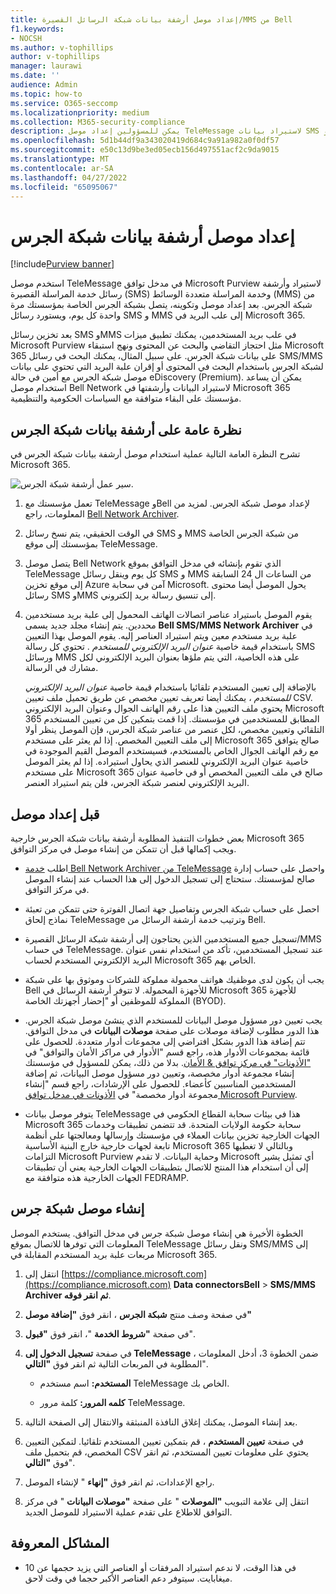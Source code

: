 ```yaml
---
title: إعداد موصل أرشفة بيانات شبكة الرسائل القصيرة/MMS من Bell
f1.keywords:
- NOCSH
ms.author: v-tophillips
author: v-tophillips
manager: laurawi
ms.date: ''
audience: Admin
ms.topic: how-to
ms.service: O365-seccomp
ms.localizationpriority: medium
ms.collection: M365-security-compliance
description: يمكن للمسؤولين إعداد موصل TeleMessage لاستيراد بيانات SMS و MMS وأرشفتها من شبكة الجرس. يتيح لك ذلك أرشفة البيانات من مصادر بيانات الجهات الخارجية في Microsoft 365 حتى تتمكن من استخدام ميزات التوافق مثل الاحتجاز القانوني والبحث في المحتوى ونهج الاستبقاء لإدارة بيانات الجهات الخارجية لمؤسستك.
ms.openlocfilehash: 5d1b44df9a343020419d684c9a91a982a0f0df57
ms.sourcegitcommit: e50c13d9be3ed05ecb156d497551acf2c9da9015
ms.translationtype: MT
ms.contentlocale: ar-SA
ms.lasthandoff: 04/27/2022
ms.locfileid: "65095067"
---
```

# <a name="set-up-a-connector-to-archive-bell-network-data"></a>إعداد موصل أرشفة بيانات شبكة الجرس

[!include[Purview banner](../includes/purview-rebrand-banner.md)]

استخدم موصل TeleMessage في مدخل توافق Microsoft Purview لاستيراد وأرشفة رسائل خدمة المراسلة القصيرة (SMS) وخدمة المراسلة متعددة الوسائط (MMS) من شبكة الجرس. بعد إعداد موصل وتكوينه، يتصل بشبكة الجرس الخاصة بمؤسستك مرة واحدة كل يوم، ويستورد رسائل SMS و MMS إلى علب البريد في Microsoft 365.

بعد تخزين رسائل SMS وMMS في علب بريد المستخدمين، يمكنك تطبيق ميزات Microsoft Purview مثل احتجاز التقاضي والبحث عن المحتوى ونهج استبقاء Microsoft 365 على بيانات شبكة الجرس. على سبيل المثال، يمكنك البحث في رسائل SMS/MMS لشبكة الجرس باستخدام البحث في المحتوى أو إقران علبة البريد التي تحتوي على بيانات موصل شبكة الجرس مع أمين في حالة eDiscovery (Premium). يمكن أن يساعد استخدام موصل Bell Network لاستيراد البيانات وأرشفتها في Microsoft 365 مؤسستك على البقاء متوافقة مع السياسات الحكومية والتنظيمية.

## <a name="overview-of-archiving-bell-network-data"></a>نظرة عامة على أرشفة بيانات شبكة الجرس

تشرح النظرة العامة التالية عملية استخدام موصل أرشفة بيانات شبكة الجرس في Microsoft 365.

![سير عمل أرشفة شبكة الجرس.](../media/BellNetworkConnectorWorkflow.png)

1. تعمل مؤسستك مع TeleMessage وBell لإعداد موصل شبكة الجرس. لمزيد من المعلومات، راجع [Bell Network Archiver](https://www.telemessage.com/office365-activation-for-bell-network-archiver).

2. في الوقت الحقيقي، يتم نسخ رسائل SMS و MMS من شبكة الجرس الخاصة بمؤسستك إلى موقع TeleMessage.

3. يتصل موصل Bell Network الذي تقوم بإنشائه في مدخل التوافق بموقع TeleMessage كل يوم وينقل رسائل SMS و MMS من الساعات ال 24 السابقة إلى موقع تخزين Azure آمن في سحابة Microsoft. يحول الموصل أيضا محتوى رسائل SMS وMMS إلى تنسيق رسالة بريد إلكتروني.

4. يقوم الموصل باستيراد عناصر اتصالات الهاتف المحمول إلى علبة بريد مستخدمين محددين. يتم إنشاء مجلد جديد يسمى **Bell SMS/MMS Network Archiver** في علبة بريد مستخدم معين ويتم استيراد العناصر إليه. يقوم الموصل بهذا التعيين باستخدام قيمة خاصية *عنوان البريد الإلكتروني للمستخدم* . تحتوي كل رسالة SMS ورسائل MMS على هذه الخاصية، التي يتم ملؤها بعنوان البريد الإلكتروني لكل مشارك في الرسالة.

   بالإضافة إلى تعيين المستخدم تلقائيا باستخدام قيمة خاصية *عنوان البريد الإلكتروني للمستخدم* ، يمكنك أيضا تعريف تعيين مخصص عن طريق تحميل ملف تعيين CSV. يحتوي ملف التعيين هذا على رقم الهاتف الجوال وعنوان البريد الإلكتروني Microsoft 365 المطابق للمستخدمين في مؤسستك. إذا قمت بتمكين كل من تعيين المستخدم التلقائي وتعيين مخصص، لكل عنصر من عناصر شبكة الجرس، فإن الموصل ينظر أولا إلى ملف التعيين المخصص. إذا لم يعثر على مستخدم Microsoft 365 صالح يتوافق مع رقم الهاتف الجوال الخاص بالمستخدم، فسيستخدم الموصل القيم الموجودة في خاصية عنوان البريد الإلكتروني للعنصر الذي يحاول استيراده. إذا لم يعثر الموصل على مستخدم Microsoft 365 صالح في ملف التعيين المخصص أو في خاصية عنوان البريد الإلكتروني لعنصر شبكة الجرس، فلن يتم استيراد العنصر.

## <a name="before-you-set-up-a-connector"></a>قبل إعداد موصل

بعض خطوات التنفيذ المطلوبة أرشفة بيانات شبكة الجرس خارجية Microsoft 365 ويجب إكمالها قبل أن تتمكن من إنشاء موصل في مركز التوافق.

- اطلب [خدمة Bell Network Archiver من TeleMessage](https://www.telemessage.com/mobile-archiver/order-mobile-archiver-for-o365/) واحصل على حساب إدارة صالح لمؤسستك. ستحتاج إلى تسجيل الدخول إلى هذا الحساب عند إنشاء الموصل في مركز التوافق.

- احصل على حساب شبكة الجرس وتفاصيل جهة اتصال الفوترة حتى تتمكن من تعبئة نماذج إلحاق TeleMessage وترتيب خدمة أرشفة الرسائل من Bell.

- تسجيل جميع المستخدمين الذين يحتاجون إلى أرشفة شبكة الرسائل القصيرة/MMS في حساب TeleMessage. عند تسجيل المستخدمين، تأكد من استخدام نفس عنوان البريد الإلكتروني المستخدم لحساب Microsoft 365 الخاص بهم.

- يجب أن يكون لدى موظفيك هواتف محمولة مملوكة للشركات وموثوق بها على شبكة Bell للأجهزة المحمولة. لا تتوفر أرشفة الرسائل في Microsoft 365 للأجهزة المملوكة للموظفين أو "إحضار أجهزتك الخاصة (BYOD).

- يجب تعيين دور مسؤول موصل البيانات للمستخدم الذي ينشئ موصل شبكة الجرس. هذا الدور مطلوب لإضافة موصلات على صفحة **موصلات البيانات** في مدخل التوافق. تتم إضافة هذا الدور بشكل افتراضي إلى مجموعات أدوار متعددة. للحصول على قائمة بمجموعات الأدوار هذه، راجع قسم "الأدوار في مراكز الأمان والتوافق" في ["الأذونات" في مركز توافق & الأمان](../security/office-365-security/permissions-in-the-security-and-compliance-center.md#roles-in-the-security--compliance-center). بدلا من ذلك، يمكن للمسؤول في مؤسستك إنشاء مجموعة أدوار مخصصة، وتعيين دور مسؤول موصل البيانات، ثم إضافة المستخدمين المناسبين كأعضاء. للحصول على الإرشادات، راجع قسم "إنشاء مجموعة أدوار مخصصة" في [الأذونات في مدخل توافق Microsoft Purview](microsoft-365-compliance-center-permissions.md#create-a-custom-role-group).

- يتوفر موصل بيانات TeleMessage هذا في بيئات سحابة القطاع الحكومي في Microsoft 365 سحابة حكومة الولايات المتحدة. قد تتضمن تطبيقات وخدمات الجهات الخارجية تخزين بيانات العملاء في مؤسستك وإرسالها ومعالجتها على أنظمة تابعة لجهات خارجية خارج البنية الأساسية Microsoft 365 وبالتالي لا تغطيها التزامات Microsoft Purview وحماية البيانات. لا تقدم Microsoft أي تمثيل يشير إلى أن استخدام هذا المنتج للاتصال بتطبيقات الجهات الخارجية يعني أن تطبيقات الجهات الخارجية هذه متوافقة مع FEDRAMP.

## <a name="create-a-bell-network-connector"></a>إنشاء موصل شبكة جرس

الخطوة الأخيرة هي إنشاء موصل شبكة جرس في مدخل التوافق. يستخدم الموصل المعلومات التي توفرها للاتصال بموقع TeleMessage ونقل رسائل SMS/MMS إلى مربعات علبة بريد المستخدم المقابلة في Microsoft 365.

1. انتقل إلى [https://compliance.microsoft.com](https://compliance.microsoft.com) **Data connectorsBell** >  **SMS/MMS Archiver ثم انقر فوقه**.

2. في صفحة وصف منتج **شبكة الجرس** ، انقر فوق **"إضافة موصل"**

3. في صفحة **"شروط الخدمة** "، انقر فوق **"قبول**".

4. في صفحة **تسجيل الدخول إلى TeleMessage** ، ضمن الخطوة 3، أدخل المعلومات المطلوبة في المربعات التالية ثم انقر فوق **"التالي**".

   - **المستخدم:** اسم مستخدم TeleMessage الخاص بك.

   - **كلمه المرور:** كلمة مرور TeleMessage.

5. بعد إنشاء الموصل، يمكنك إغلاق النافذة المنبثقة والانتقال إلى الصفحة التالية.

6. في صفحة **تعيين المستخدم** ، قم بتمكين تعيين المستخدم تلقائيا. لتمكين التعيين المخصص، قم بتحميل ملف CSV يحتوي على معلومات تعيين المستخدم، ثم انقر فوق **"التالي**".

7. راجع الإعدادات، ثم انقر فوق **"إنهاء** " لإنشاء الموصل.

8. انتقل إلى علامة التبويب **"الموصلات** " على صفحة **"موصلات البيانات** " في مركز التوافق للاطلاع على تقدم عملية الاستيراد للموصل الجديد.

## <a name="known-issues"></a>المشاكل المعروفة

- في هذا الوقت، لا ندعم استيراد المرفقات أو العناصر التي يزيد حجمها عن 10 ميغابايت. سيتوفر دعم العناصر الأكبر حجما في وقت لاحق.
